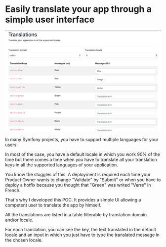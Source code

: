 # Easily translate your app through a simple user interface

![Easily translate your app through a simple user interface](https://raw.githubusercontent.com/hugosoltys/symfony-translation-interface/master/doc/translations-ui-preview.png)

In many Symfony projects, you have to support multiple languages
for your users.

In most of the case, you have a default locale in which you work 90%
of the time but there comes a time when you have to translate all your
translation keys in all the supported languages of your application.

You know the stuggles of this. A deployment is required each time your
Product Owner wants to change "Validate" by "Submit" or when you have
to deploy a hotfix because you thought that "Green" was writed "Verre" 
in French.

That's why I developed this POC. It provides a simple UI allowing a
competent user to translate the app by himself. 

All the translations are listed in a table filterable by translation 
domain and/or locale.

For each translation, you can see the key, the text translated in the
default locale and an input in which you just have to type the translated
message in the chosen locale.